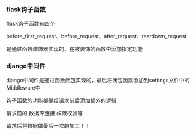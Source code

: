 ### flask钩子函数

flask钩子函数有四个

before_first_request、before_request、after_request、teardown_request

是通过函数装饰器实现的，在被装饰的函数中添加指定功能



### django中间件

django中间件是通过函数闭包实现的，最后将闭包函数添加到settings文件中的Middleware中



钩子函数的功能都是给请求前后添加额外的逻辑

请求前的 数据库连接 权限校验等

请求后将数据做最后一次的加工！！





